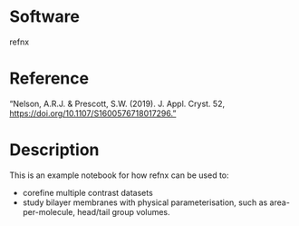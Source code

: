 Software
========
refnx

Reference
=========
“Nelson, A.R.J. & Prescott, S.W. (2019). J. Appl. Cryst. 52, https://doi.org/10.1107/S1600576718017296.”

Description
===========
This is an example notebook for how refnx can be used to:
- corefine multiple contrast datasets
- study bilayer membranes with physical parameterisation, such as area-per-molecule, head/tail group volumes.

